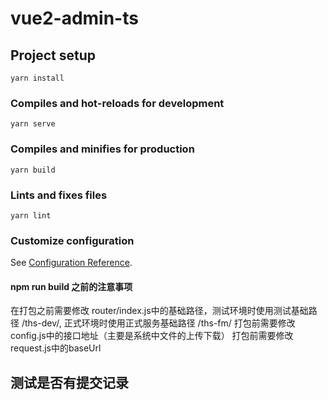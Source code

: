 # vue2-admin-ts

## Project setup
```
yarn install
```

### Compiles and hot-reloads for development
```
yarn serve
```

### Compiles and minifies for production
```
yarn build
```

### Lints and fixes files
```
yarn lint
```

### Customize configuration
See [Configuration Reference](https://cli.vuejs.org/config/).


#### npm run build 之前的注意事项
在打包之前需要修改 router/index.js中的基础路径，测试环境时使用测试基础路径 /ths-dev/, 正式环境时使用正式服务基础路径 /ths-fm/
打包前需要修改config.js中的接口地址（主要是系统中文件的上传下载）
打包前需要修改request.js中的baseUrl



## 测试是否有提交记录